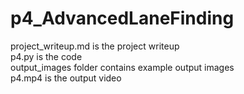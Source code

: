 # p4_AdvancedLaneFinding

project_writeup.md is the project writeup  
p4.py is the code  
output_images folder contains example output images  
p4.mp4 is the output video  
